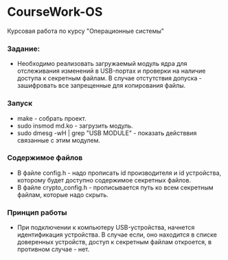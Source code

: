 # CourseWork-OS
Курсовая работа по курсу "Операционные системы"
### Задание: 
+ Необходимо реализовать загружаемый модуль ядра для отслеживания изменений в USB-портах и проверки на наличие доступа к секретным файлам. В случае отстутствия допуска - зашифровать все запрещенные для копирования файлы.
### Запуск
+ make - собрать проект.
+ sudo insmod md.ko - загрузить модуль.
+ sudo dmesg -wH | grep "USB MODULE" - показать действвия связанные с этим модулем.
### Содержимое файлов
+ В файле config.h - надо прописать id производителя и id устройства, которому будет доступно содержимое секретных файлов.
+ В файле crypto_config.h  - прописывается путь ко всем секретным файлам, которые надо скрыть. 
### Принцип работы
+ При подключении к компьютеру USB-устройства, начнется идентификация устройства. В случае если, оно находится в списке доверенных устройств, доступ к секретным файлам откроется, в противном случае - нет.
